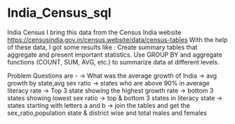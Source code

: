 # India_Census_sql
India Census
I bring this data from the Census India website
https://censusindia.gov.in/census.website/data/census-tables
With the help of these data, I got some results like :
Create summary tables that aggregate and present important statistics.
Use GROUP BY and aggregate functions (COUNT, SUM, AVG, etc.) to summarize data at different levels.

Problem Questions  are -
-> What was the average growth of India
-> avg growth by state,avg sex ratio
 -> states who are above 90% in average literacy rate
 -> Top 3 state showing the highest growth rate
 -> bottom 3 states showing lowest sex ratio
 -> top & bottom 3 states in literacy state
 -> states starting with letters a and b
 -> join  the tables and get the sex_ratio,population state & district wise and total males and females
